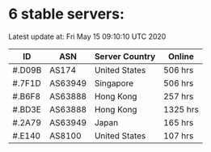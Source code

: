 # 6 stable servers:

Latest update at: Fri May 15 09:10:10 UTC 2020

| ID | ASN | Server Country | Online |
| -- | --- | -------------- | ------ |
| #.D09B | AS174 | United States | 506 hrs |
| #.7F1D | AS63949 | Singapore | 506 hrs |
| #.B6F8 | AS63888 | Hong Kong | 257 hrs |
| #.BD3E | AS63888 | Hong Kong | 1325 hrs |
| #.2A79 | AS63949 | Japan | 165 hrs |
| #.E140 | AS8100 | United States | 107 hrs |

